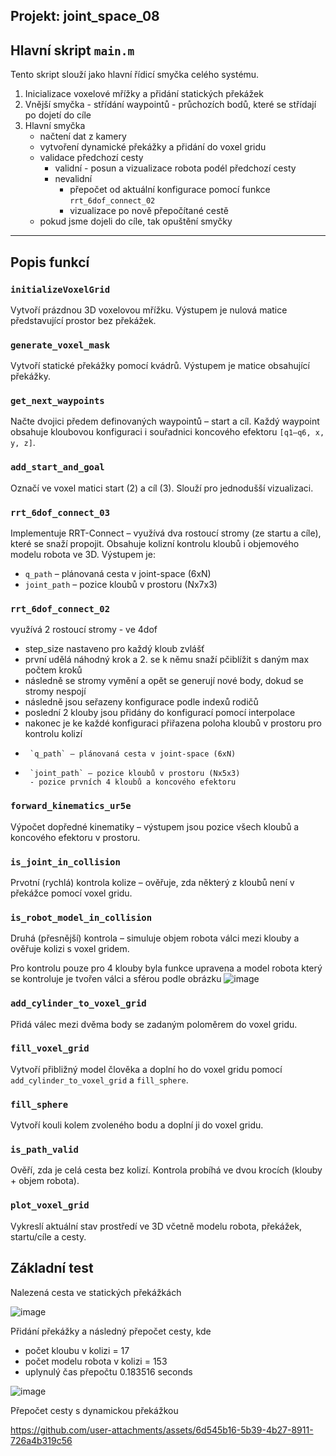 ## Projekt: joint_space_08
## Hlavní skript `main.m`

Tento skript slouží jako hlavní řídicí smyčka celého systému.

1. Inicializace voxelové mřížky a přidání statických překážek
2. Vnější smyčka - střídání waypointů - průchozích bodů, které se střídají po dojetí do cíle
3. Hlavní smyčka
     - načtení dat z kamery
     - vytvoření dynamické překážky a přidání do voxel gridu
     - validace předchozí cesty
         - validní - posun a vizualizace robota podél předchozí cesty
         - nevalidní
             - přepočet od aktuální konfigurace pomocí funkce `rrt_6dof_connect_02`
             - vizualizace po nově přepočítané cestě
     - pokud jsme dojeli do cíle, tak opuštění smyčky
---
## Popis funkcí

### `initializeVoxelGrid`
Vytvoří prázdnou 3D voxelovou mřížku. Výstupem je nulová matice představující prostor bez překážek.

### `generate_voxel_mask`
Vytvoří statické překážky pomocí kvádrů. Výstupem je matice obsahující překážky.

### `get_next_waypoints`
Načte dvojici předem definovaných waypointů – start a cíl. Každý waypoint obsahuje kloubovou konfiguraci i souřadnici koncového efektoru `[q1–q6, x, y, z]`.

### `add_start_and_goal`
Označí ve voxel matici start (2) a cíl (3). Slouží pro jednodušší vizualizaci.

### `rrt_6dof_connect_03`
Implementuje RRT-Connect – využívá dva rostoucí stromy (ze startu a cíle), které se snaží propojit. Obsahuje kolizní kontrolu kloubů i objemového modelu robota ve 3D. Výstupem je:
- `q_path` – plánovaná cesta v joint-space (6xN)
- `joint_path` – pozice kloubů v prostoru (Nx7x3)

### `rrt_6dof_connect_02`
využívá 2 rostoucí stromy - ve 4dof
- step_size nastaveno pro každý kloub zvlášť
- první udělá náhodný krok a 2. se k němu snaží pčiblížit s daným max počtem kroků
- následně se stromy vymění a opět se generují nové body, dokud se stromy nespojí
- následně jsou seřazeny konfigurace podle indexů rodičů
- poslední 2 klouby jsou přidány do konfigurací pomocí interpolace
- nakonec je ke každé konfiguraci přiřazena poloha kloubů v prostoru pro kontrolu kolizí
-      `q_path` – plánovaná cesta v joint-space (6xN)
-      `joint_path` – pozice kloubů v prostoru (Nx5x3)
       - pozice prvních 4 kloubů a koncového efektoru


### `forward_kinematics_ur5e`
Výpočet dopředné kinematiky – výstupem jsou pozice všech kloubů a koncového efektoru v prostoru.

### `is_joint_in_collision`
Prvotní (rychlá) kontrola kolize – ověřuje, zda některý z kloubů není v překážce pomocí voxel gridu.

### `is_robot_model_in_collision`
Druhá (přesnější) kontrola – simuluje objem robota válci mezi klouby a ověřuje kolizi s voxel gridem.

Pro kontrolu pouze pro 4 klouby byla funkce upravena a model robota který se kontroluje je tvořen válci a sférou podle obrázku
![image](https://github.com/user-attachments/assets/bad6b723-2a66-4ca3-95f4-74ce0d704e7d)

### `add_cylinder_to_voxel_grid`
Přidá válec mezi dvěma body se zadaným poloměrem do voxel gridu.

### `fill_voxel_grid`
Vytvoří přibližný model člověka a doplní ho do voxel gridu pomocí `add_cylinder_to_voxel_grid` a `fill_sphere`.

### `fill_sphere`
Vytvoří kouli kolem zvoleného bodu a doplní ji do voxel gridu.

### `is_path_valid`
Ověří, zda je celá cesta bez kolizí. Kontrola probíhá ve dvou krocích (klouby + objem robota).

### `plot_voxel_grid`
Vykreslí aktuální stav prostředí ve 3D včetně modelu robota, překážek, startu/cíle a cesty.

## Základní test
Nalezená cesta ve statických překážkách

![image](https://github.com/user-attachments/assets/e5a6b49c-ba2a-4df4-8489-99c8188f1a07)

Přidání překážky a následný přepočet cesty, kde
- počet kloubu v kolizi = 17
- počet modelu robota v kolizi = 153
- uplynulý čas přepočtu 0.183516 seconds
  
![image](https://github.com/user-attachments/assets/b11aeceb-7f5b-4ad9-80fc-0e597cb05351)

Přepočet cesty s dynamickou překážkou

https://github.com/user-attachments/assets/6d545b16-5b39-4b27-8911-726a4b319c56


